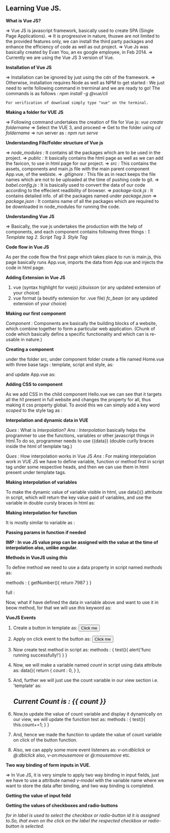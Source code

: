 ## Learning Vue JS.

**What is Vue JS?**

=> Vue JS is javascript framework, basically used to create SPA (Single Page Applications).
=> It is progressive in nature, thuswe are not limited to the provided features only, we can install the third party packages and enhance the efficiency of code as well as out project.
=> Vue Js was basically created by Evan You, an ex google employee, in Feb 2014.
=> Currently we are using the Vue JS 3 version of Vue.

**Installation of Vue JS**

=> Installation can be ignored by just using the cdn of the framework.
=> Otherwise, installation requires Node as well as NPM to get started : 
    We just need to write following command in trerminal and we are ready to go! The commands is as follows : 
        *npm install -g @vue/cli*

    For verification of download simply type "vue" on the terminal.

**Making a folder for VUE JS**

=> Following command undertakes the creation of file for Vue js:
    *vue create foldername*
=> Select the VUE 3, and proceed
=> Get to the folder using *cd foldername*
=> run server as : *npm run serve*

**Understanding File/Folder structure of Vue js**

=> *node_modules :* It contains all the packages which are to be used in the project.
=> *public :* It basically contains the html page as well as we can add the favicon, to use in html page for our project.
=> *src :* This contains the assets, components and main.js file with the main parent component App.vue, of the webiste.
=> *.gitignore :* This file as in react keeps the file names which are not to be uploaded at the time of pushing code to git.
=> *babel.config.js :* It is basically used to convert the data of our code according to the effecient readibility of browser.
=> *package-lock.js :* It contains detailed info. of all the packages named under *package.json*
=> *package.json :* It contains name of all the packages which are required to be downloaded in node_modules for running the code.

**Understanding Vue JS**

=> Basically, the vue js undertakes the production with the help of components, and each component contains following three things :
    *1. Template tag*
    *2. Script Tag*
    *3. Style Tag*

**Code flow in Vue JS**

As per the code flow the first page which takes place to run is main.js, this page basically runs App.vue, imports the data from App.vue and injects the code in html page.

**Adding Extension in Vue JS**

1. vue (syntax highlight for vuejs) *jcbuisson* (or any updated extension of your choice)
2. vue format (a beutify extension for .vue file) *fc_bean*  (or any updated extension of your choice)

**Making our first component**

*Component :* Components are basically the building blocks of a website, which combine together to form a particular web application.
(Chunk of code which basically defins a specific functionality and which can is re-usable in nature.)

**Creating a component**

under the folder src, under component folder create a file named Home.vue with three base tags : template, script and style, as:

<template>
    <h1>Hello component</h1>
</template>

<style></style>

<script>
    export default {
        name : 'HelloComponent'
    }
</script>

and update App.vue as:

<template>
  <img alt="Vue logo" src="./assets/logo.png">
  <Hello />
</template>

<script>
import Hello from './components/Hello.vue'

export default {
  name: 'App',
  components: {
    Hello
  }
}
</script>

<style>

</style>


**Adding CSS to component**

As we add CSS in the child component Hello.vue we can see that it targets all the h1 present in full website and changes the property for all, thus making it css property global.
To avoid this we can simply add a key word *scoped* to the style tag as : 
    *<style scoped></style>*

**Interpolation and dynamic data in VUE**

*Ques :* What is *Interpolation*?
*Ans :* *Interpolation* basically helps the programmer to use the functions, variables or other javascript things in html.To do so, programmer needs to use {{data}} (double curlly braces inside the html of template tag.)

*Ques :* How interpolation works in Vue JS
*Ans :* For making interpolation work in VUE JS we have to define variable, function or method first in script tag under some respective heads, and then we can use them in html present under template tags.

**Making interpolation of variables**

To make the dynamic value of variable visible in html, use data(){} attribute in script, which will return the key value paid of variables, and use the variable in double cursly braces in html as:

<template>
    <h1>Hello {{x}}</h1>
</template>

<style scoped>
    h1{
        color: red;
    }
</style>

<script>
    export default {
        name : 'HelloComponent',
        data() {
            return{
                x : 'Raj'
            }
        }
    }
</script>

**Making interpolation for function**

It is mostly similar to variable as :

<template>
    <h1>Hello {{x}}</h1>
    <h1>Your Mobile Number is {{ getNumber() }}</h1>
</template>

<style scoped>
    h1{
        color: red;
    }
</style>

<script>
    export default {
        name : 'HelloComponent',
        data() {
            return{
                x : 'Raj',
                getNumber : function(){
                    return '7987'
                }
            }
        }
    }
</script>

**Passing params in function if needed**

<template>
    <h1>Hello {{x}}</h1>
    <h1>Your Mobile Number is {{ getNumber() }}</h1>
    <h1>Your Email : {{ getEmail('raj@gmail.com') }}</h1>
</template>

<style scoped>
    h1{
        color: red;
    }
</style>

<script>
    export default {
        name : 'HelloComponent',
        data() {
            return{
                x : 'Raj',
                getNumber : function(){
                    return '7987'
                },
                getEmail : function(email){
                    return email;
                }
            }
        }
    }
</script>


**IMP : In vue JS value prop can be assigned with the value at the time of interpolation also, unlike angular.**

**Methods in VueJS using *this***

To define method we need to use a data property in script named *methods* as:

methods : {
    getNumber(){
        return 7987
    }
}

full :

<template>
    <h1>Hello {{x}}</h1>
    <h1>Your Mobile Number is {{ getNumber() }}</h1>
</template>

<style scoped>
    h1{
        color: red;
    }
</style>

<script>
    export default {
        name : 'HelloComponent',
        data() {
            return{
                x : 'Raj',
            }
        },
        methods : {
            getNumber(){
                return 7987
            }
        }
    }
</script>

Now, what if have defined the data in variable above and want to use it in beow method, for that we will use *this* keyword as:

<template>
    <h1>Hello {{x}}</h1>
    <h1>Your Mobile Number is {{ getNumber().number }}</h1>
</template>

<style scoped>
    h1{
        color: red;
    }
</style>

<script>
    export default {
        name : 'HelloComponent',
        data() {
            return{
                x : 'Raj',
                number : '9223'
            }
        },
        methods : {
            getNumber(){
                return {
                    email : 'raj@gmail.com',
                    number : this.number
                }
            }
        }
    }
</script>

**VueJS Events**

1. Create a button in template as:
    *<button type="button">Click me</button>*

2. Apply on click event to the button as:
    *<button v-on:click="test()" type="button">Click me</button>*
    
3. Now create test method in script as:
    methods : {
        test(){
            alert('func running successfully!')
        }
    }

4. Now, we will make a variable named *count* in script using data attribute as:
    data(){
        return {
            count : 0,
        }
    },

5. And, further we will just use the count variable in our view section i.e. 'template' as:
    *<h2>Current Count is : {{ count }}</h2>*

6. Now,to update the value of count variable and display it dynamically on our view, we will update the function test as:
    methods : {
        test(){
            this.count+=1;
        }
    }

7. And, hence we made the function to update the value of count variable on click of the button function.

8. Also, we can apply some more event listeners as:
    *v-on:dblclick* or *@:dblclick* also,
    *v-on:mousemove* or *@:mousemove* etc.


**Two way binding of form inputs in VUE.**

=> In Vue JS, it is very simple to apply two way binding in input fields, just we have to use a attribute named *v-model* with the variable name where we want to store the data after binding, and two way binding is completed.

**Getting the value of input feild**

**Getting the values of checkboxes and radio-buttons**

*for in label is used to select the checkbox or radio-button id it is assigned to.So, that even on the click on the label the respected checkbox or radio-button is selected.*
    